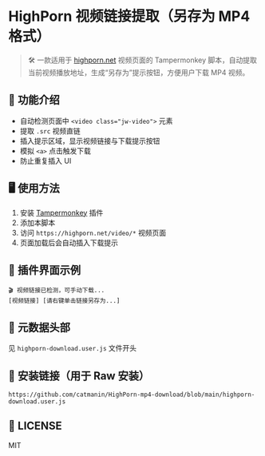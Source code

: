 # HighPorn 视频链接提取（另存为 MP4 格式）

> 🛠 一款适用于 [highporn.net](https://highporn.net/video/...) 视频页面的 Tampermonkey 脚本，自动提取当前视频播放地址，生成“另存为”提示按钮，方便用户下载 MP4 视频。

## 📌 功能介绍

- 自动检测页面中 `<video class="jw-video">` 元素
- 提取 `.src` 视频直链
- 插入提示区域，显示视频链接与下载提示按钮
- 模拟 `<a>` 点击触发下载
- 防止重复插入 UI

## 🖥️ 使用方法

1. 安装 [Tampermonkey](https://greasyfork.org/zh-CN/scripts/541527-highporn-%E8%A7%86%E9%A2%91%E9%93%BE%E6%8E%A5%E6%8F%90%E5%8F%96-%E5%8F%A6%E5%AD%98%E4%B8%BAmp4%E6%A0%BC%E5%BC%8F) 插件
2. 添加本脚本
3. 访问 `https://highporn.net/video/*` 视频页面
4. 页面加载后会自动插入下载提示

## 📂 插件界面示例

```
🎬 视频链接已检测，可手动下载...
[视频链接] [请右键单击链接另存为...]
```

## 📄 元数据头部

见 `highporn-download.user.js` 文件开头

## 🔗 安装链接（用于 Raw 安装）

```
https://github.com/catmanin/HighPorn-mp4-download/blob/main/highporn-download.user.js
```

## 🧾 LICENSE

MIT
